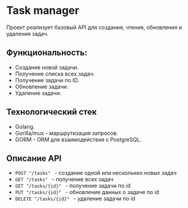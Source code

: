 # Task manager

Проект реализует базовый API для создания, чтения, обновления и удаления задач.

## Функциональность:
 - Создание новой задачи.
 - Получение списка всех задач.
 - Получение задачи по ID.
 - Обновление задачи.
 - Удаление задачи.
## Технологический стек
 - Golang.
 - Gorilla/mux - маршрутизация запросов.
 - GORM - ORM для взаимодействия с PostgreSQL.
## Описание API
 - ```POST "/tasks" ```  - создание одной или нескольких новых задач
 - ```GET "/tasks" ```  - получение всех задач
 - ```GET "/tasks/{id}" ```  - получение задачи по id
 - ```PUT "/tasks/{id}" ```  - обновление данных о задаче по id
 - ```DELETE "/tasks/{id}" ```  - удаление задачи по id
